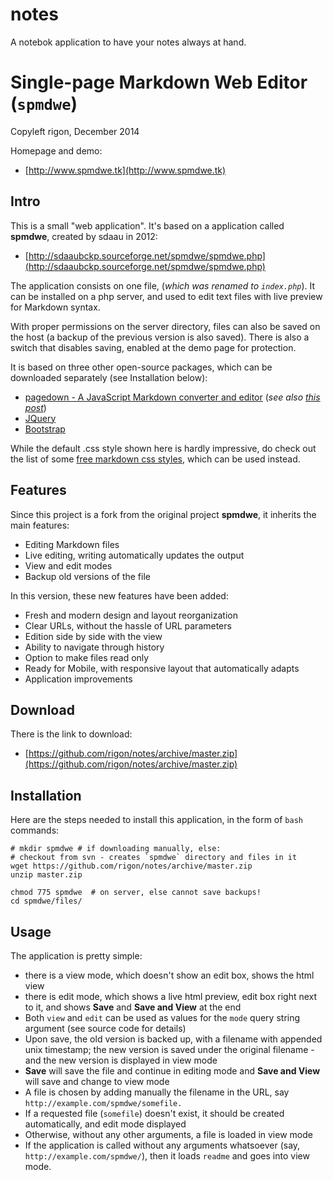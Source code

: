 # notes
A notebok application to have your notes always at hand.

Single-page Markdown Web Editor (`spmdwe`)
===
Copyleft rigon, December 2014

Homepage and demo:

* [http://www.spmdwe.tk](http://www.spmdwe.tk)

Intro
---

This is a small "web application". It's based on a application called **spmdwe**, created by sdaau in 2012:

* [http://sdaaubckp.sourceforge.net/spmdwe/spmdwe.php](http://sdaaubckp.sourceforge.net/spmdwe/spmdwe.php) 

The application consists on one file,  (_which was renamed to `index.php`_). It can be installed on a php server, and used to edit text files with live preview for Markdown syntax.

With proper permissions on the server directory, files can also be saved on the host (a backup of the previous version is also saved). There is also a switch that disables saving, enabled at the demo page for protection.

It is based on three other open-source packages, which can be downloaded separately (see Installation below):

* [pagedown - A JavaScript Markdown converter and editor](http://code.google.com/p/pagedown/) (_see also [this post](http://stackoverflow.com/a/135155/277826)_)
* [JQuery](http://jquery.com/)
* [Bootstrap](http://getbootstrap.com/)

While the default .css style shown here is hardly impressive, do check out the list of some [free markdown css styles](markdown_styles), which can be used instead.

Features
---
Since this project is a fork from the original project **spmdwe**, it inherits the main features:

* Editing Markdown files
* Live editing, writing automatically updates the output
* View and edit modes
* Backup old versions of the file

In this version, these new features have been added:

* Fresh and modern design and layout reorganization
* Clear URLs, without the hassle of URL parameters
* Edition side by side with the view
* Ability to navigate through history
* Option to make files read only
* Ready for Mobile, with responsive layout that automatically adapts
* Application improvements

Download
---
There is the link to download:
* [https://github.com/rigon/notes/archive/master.zip](https://github.com/rigon/notes/archive/master.zip)

Installation
---

Here are the steps needed to install this application, in the form of `bash` commands:

    # mkdir spmdwe # if downloading manually, else:
    # checkout from svn - creates `spmdwe` directory and files in it
    wget https://github.com/rigon/notes/archive/master.zip
    unzip master.zip

    chmod 775 spmdwe  # on server, else cannot save backups!
    cd spmdwe/files/

Usage
----

The application is pretty simple:

* there is a view mode, which doesn't show an edit box, shows the html view
* there is edit mode, which shows a live html preview, edit box right next to it, and shows **Save** and **Save and View** at the end
* Both `view` and `edit` can be used as values for the `mode` query string argument (see source code for details)
* Upon save, the old version is backed up, with a filename with appended unix timestamp; the new version is saved under the original filename - and the new version is displayed in view mode
* **Save** will save the file and continue in editing mode and **Save and View** will save and change to view mode
* A file is chosen by adding manually the filename in the URL, say `http://example.com/spmdwe/somefile.`
* If a requested file (`somefile`) doesn't exist, it should be created automatically, and edit mode displayed
* Otherwise, without any other arguments, a file is loaded in view mode
* If the application is called without any arguments whatsoever (say, `http://example.com/spmdwe/`), then it loads `readme` and goes into view mode.
